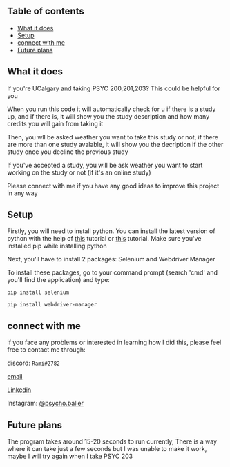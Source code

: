 ## Table of contents
* [What it does](#What-it-does)
* [Setup](#setup)
* [connect with me](#connect-with-me)
* [Future plans](#future-plans)

## What it does
If you're UCalgary and taking PSYC 200,201,203? This could be helpful for you

When you run this code it will automatically check for u if there is a study up, and if there is, it will show you the study description and how many credits you will gain from taking it

Then, you wll be asked weather you want to take this study or not, if there are more than one study avalable, it will show you the decription if the other study once you decline the previous study

If you've accepted a study, you will be ask weather you want to start working on the study or not (if it's an online study)

Please connect with me if you have any good ideas to improve this project in any way

## Setup
Firstly, you will need to install python. You can install the latest version of python with the help of [this](https://youtu.be/dQw4w9WgXcQ) tutorial or [this](https://youtu.be/Kn1HF3oD19c) tutorial. Make sure you've installed pip while installing python

Next, you'll have to install 2 packages: Selenium and Webdriver Manager

To install these packages, go to your command prompt (search 'cmd' and you'll find the application) and type:

`pip install selenium`

`pip install webdriver-manager`

## connect with me
if you face any problems or interested in learning how I did this, please feel free to contact me through:

discord: `Rami#2782`

[email](mailto:rami.rami@ucalgary.ca)

[Linkedin](https://www.linkedin.com/in/rami-maalouf-0b0228215/)

Instagram: [@psycho.baller](https://www.instagram.com/psycho.baller/)

## Future plans
The program takes around 15-20 seconds to run currently, There is a way where it can take just a few seconds but I was unable to make it work, maybe I will try again when I take PSYC 203
